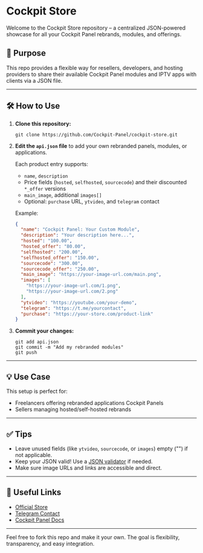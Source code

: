 # Cockpit Store

Welcome to the Cockpit Store repository – a centralized JSON-powered showcase for all your Cockpit Panel rebrands, modules, and offerings.

## 🎯 Purpose

This repo provides a flexible way for resellers, developers, and hosting providers to share their available Cockpit Panel modules and IPTV apps with clients via a JSON file.

---

## 🛠 How to Use

1. **Clone this repository:**
   ```
   git clone https://github.com/Cockpit-Panel/cockpit-store.git
   ```

2. **Edit the `api.json` file** to add your own rebranded panels, modules, or applications.

   Each product entry supports:
   - `name`, `description`
   - Price fields (`hosted`, `selfhosted`, `sourcecode`) and their discounted `*_offer` versions
   - `main_image`, additional `images[]`
   - Optional: `purchase` URL, `ytvideo`, and `telegram` contact

   Example:
   ```json
   {
     "name": "Cockpit Panel: Your Custom Module",
     "description": "Your description here...",
     "hosted": "100.00",
     "hosted_offer": "80.00",
     "selfhosted": "200.00",
     "selfhosted_offer": "150.00",
     "sourcecode": "300.00",
     "sourcecode_offer": "250.00",
     "main_image": "https://your-image-url.com/main.png",
     "images": [
       "https://your-image-url.com/1.png",
       "https://your-image-url.com/2.png"
     ],
     "ytvideo": "https://youtube.com/your-demo",
     "telegram": "https://t.me/yourcontact",
     "purchase": "https://your-store.com/product-link"
   }
   ```

3. **Commit your changes:**
   ```
   git add api.json
   git commit -m "Add my rebranded modules"
   git push
   ```

---

## 💡 Use Case

This setup is perfect for:
- Freelancers offering rebranded applications Cockpit Panels
- Sellers managing hosted/self-hosted rebrands
---

## ✅ Tips

- Leave unused fields (like `ytvideo`, `sourcecode`, or `images`) empty ("") if not applicable.
- Keep your JSON valid! Use a [JSON validator](https://jsonlint.com/) if needed.
- Make sure image URLs and links are accessible and direct.

---

## 🔗 Useful Links

- [Official Store](https://store.cockpit.lol)
- [Telegram Contact](https://t.me/ianwoneill)
- [Cockpit Panel Docs](https://store.cockpit.lol/knowledgebase.php)

---

Feel free to fork this repo and make it your own. The goal is flexibility, transparency, and easy integration.
